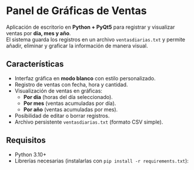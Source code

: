 # Panel de Gráficas de Ventas

Aplicación de escritorio en **Python + PyQt5** para registrar y visualizar ventas por **día, mes y año**.  
El sistema guarda los registros en un archivo `ventasdiarias.txt` y permite añadir, eliminar y graficar la información de manera visual.

## Características

- Interfaz gráfica en **modo blanco** con estilo personalizado.
- Registro de ventas con fecha, hora y cantidad.
- Visualización de ventas en gráficas:
  - **Por día** (horas del día seleccionado).
  - **Por mes** (ventas acumuladas por día).
  - **Por año** (ventas acumuladas por mes).
- Posibilidad de editar o borrar registros.
- Archivo persistente `ventasdiarias.txt` (formato CSV simple).

## Requisitos

- Python 3.10+  
- Librerías necesarias (instalarlas con `pip install -r requirements.txt`):

